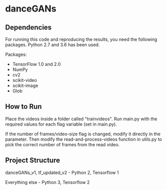 # danceGANs

## Dependencies

For running this code and reproducing the results, you need the following packages. Python 2.7 and 3.6 has been used.

Packages:

- TensorFlow 1.0 and 2.0
- NumPy
- cv2
- scikit-video
- scikit-image
- Glob

## How to Run

Place the videos inside a folder called "trainvideos".
Run main.py with the required values for each flag variable (set in main.py).

If the number of frames/video-size flag is changed, modify it directly in the parameter. Then modify the read-and-process-videos function in utils.py to pick the correct number of frames from the read video.

## Project Structure

danceGANs_v1, tf_updated_v2 - Python 2, Tensorflow 1

Everything else - Python 3, Tensorflow 2
